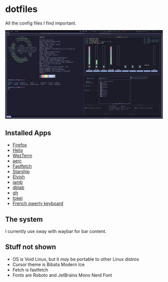 # dotfiles

All the config files I find important.

![A screenshot of my terminal](assets/terminal.png)

## Installed Apps

- [Firefox](https://www.mozilla.org/en-US/firefox/new/)
- [Helix](https://helix-editor.com)
- [WezTerm](https://wezfurlong.org/wezterm/index.html)
- [aerc](http://aerc-mail.org/)
- [Fastfetch](https://github.com/fastfetch-cli/fastfetch)
- [Starship](https://starship.rs)
- [Elvish](https://elv.sh)
- [iamb](https://iamb.chat)
- [dblab](https://github.com/danvergara/dblab)
- [gh](https://github.com/cli/cli)
- [tokei](https://github.com/XAMPPRocky/tokei)
- [French qwerty keyboard](https://qwerty-fr.org/)

## The system

I currently use sway with waybar for bar content.

## Stuff not shown

- OS is Void Linux, but it _may_ be portable to other Linux distros
- Cursor theme is Bibata Modern Ice
- Fetch is fastfetch
- Fonts are Roboto and JetBrains Mono Nerd Font

